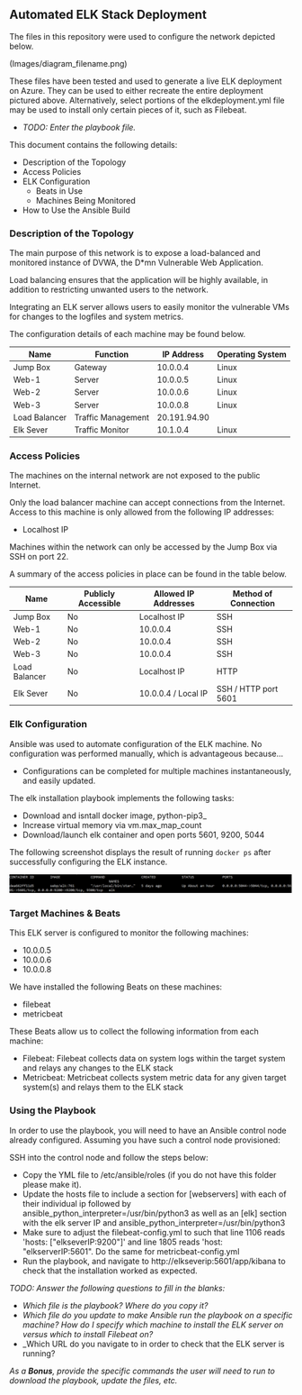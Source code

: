 ## Automated ELK Stack Deployment

The files in this repository were used to configure the network depicted below.

 (Images/diagram_filename.png)

These files have been tested and used to generate a live ELK deployment on Azure. They can be used to either recreate the entire deployment pictured above. Alternatively, select portions of the elkdeployment.yml file may be used to install only certain pieces of it, such as Filebeat.

  - _TODO: Enter the playbook file._

This document contains the following details:
- Description of the Topology
- Access Policies
- ELK Configuration
  - Beats in Use
  - Machines Being Monitored
- How to Use the Ansible Build


### Description of the Topology

The main purpose of this network is to expose a load-balanced and monitored instance of DVWA, the D*mn Vulnerable Web Application.

Load balancing ensures that the application will be highly available, in addition to restricting unwanted users to the network.

Integrating an ELK server allows users to easily monitor the vulnerable VMs for changes to the logfiles and system metrics.

The configuration details of each machine may be found below.

| Name          | Function           | IP Address   | Operating System |
|---------------|--------------------|--------------|------------------|
| Jump Box      | Gateway            | 10.0.0.4     | Linux            |
| Web-1         | Server             | 10.0.0.5     | Linux            |
| Web-2         | Server             | 10.0.0.6     | Linux            |
| Web-3         | Server             | 10.0.0.8     | Linux            |
| Load Balancer | Traffic Management | 20.191.94.90 |                  |
| Elk Sever     | Traffic Monitor    | 10.1.0.4     | Linux            |


### Access Policies

The machines on the internal network are not exposed to the public Internet. 

Only the load balancer machine can accept connections from the Internet. Access to this machine is only allowed from the following IP addresses:
- Localhost IP

Machines within the network can only be accessed by the Jump Box via SSH on port 22.

A summary of the access policies in place can be found in the table below.

| Name          | Publicly Accessible | Allowed IP Addresses | Method of Connection |
|---------------|---------------------|----------------------|----------------------|
| Jump Box      | No                  | Localhost IP         | SSH                  |
| Web-1         | No                  | 10.0.0.4             | SSH                  |
| Web-2         | No                  | 10.0.0.4             | SSH                  |
| Web-3         | No                  | 10.0.0.4             | SSH                  |
| Load Balancer | No                  | Localhost IP         | HTTP                 |
| Elk Sever     | No                  | 10.0.0.4 / Local IP  | SSH / HTTP port 5601 |

### Elk Configuration

Ansible was used to automate configuration of the ELK machine. No configuration was performed manually, which is advantageous because...
- Configurations can be completed for multiple machines instantaneously, and easily updated.

The elk installation playbook implements the following tasks:
- Download and isntall docker image, python-pip3_
- Increase virtual memory via vm.max_map_count
- Download/launch elk container and open ports 5601, 9200, 5044

The following screenshot displays the result of running `docker ps` after successfully configuring the ELK instance.

 ![dockerpsoutput](/Images/docker_ps_output.png)

### Target Machines & Beats
This ELK server is configured to monitor the following machines:
- 10.0.0.5
- 10.0.0.6
- 10.0.0.8

We have installed the following Beats on these machines:
- filebeat
- metricbeat

These Beats allow us to collect the following information from each machine:
- Filebeat: Filebeat collects data on system logs within the target system and relays any changes to the ELK stack
- Metricbeat: Metricbeat collects system metric data for any given target system(s) and relays them to the ELK stack

### Using the Playbook
In order to use the playbook, you will need to have an Ansible control node already configured. Assuming you have such a control node provisioned: 

SSH into the control node and follow the steps below:
- Copy the YML file to /etc/ansible/roles (if you do not have this folder please make it).
- Update the hosts file to include a section for [webservers] with each of their individual ip followed by ansible_python_interpreter=/usr/bin/python3 as well as an [elk] section with the elk server IP and ansible_python_interpreter=/usr/bin/python3
- Make sure to adjust the filebeat-config.yml to such that line 1106 reads 'hosts: ["elkseverIP:9200"]' and line 1805 reads 'host: "elkserverIP:5601". Do the same for metricbeat-config.yml
- Run the playbook, and navigate to http://elkseverip:5601/app/kibana to check that the installation worked as expected.

_TODO: Answer the following questions to fill in the blanks:_
- _Which file is the playbook? Where do you copy it?_
- _Which file do you update to make Ansible run the playbook on a specific machine? How do I specify which machine to install the ELK server on versus which to install Filebeat on?_
- _Which URL do you navigate to in order to check that the ELK server is running?

_As a **Bonus**, provide the specific commands the user will need to run to download the playbook, update the files, etc._
